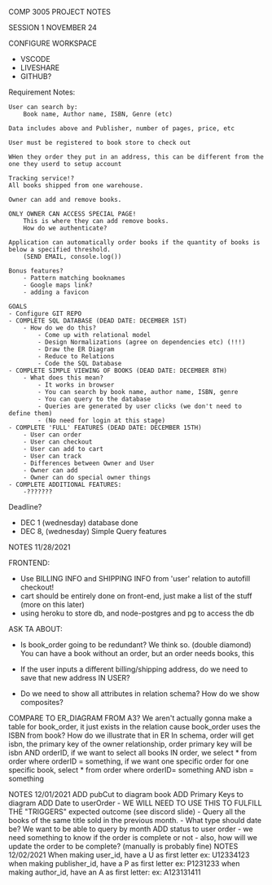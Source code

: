 COMP 3005 PROJECT NOTES

SESSION 1 NOVEMBER 24

CONFIGURE WORKSPACE
 - VSCODE
 - LIVESHARE
 - GITHUB?

Requirement Notes:

    User can search by:
        Book name, Author name, ISBN, Genre (etc)
        
    Data includes above and Publisher, number of pages, price, etc

    User must be registered to book store to check out

    WHen they order they put in an address, this can be different from the one they userd to setup account

    Tracking service!?
    All books shipped from one warehouse.

    Owner can add and remove books.

    ONLY OWNER CAN ACCESS SPECIAL PAGE!
        This is where they can add remove books.
        How do we authenticate?
    
    Application can automatically order books if the quantity of books is below a specified threshold.
        (SEND EMAIL, console.log())
    
    Bonus features?
        - Pattern matching booknames
        - Google maps link?
        - adding a favicon
    
    GOALS
    - Configure GIT REPO
    - COMPLETE SQL DATABASE (DEAD DATE: DECEMBER 1ST)
        - How do we do this?
            - Come up with relational model
            - Design Normalizations (agree on dependencies etc) (!!!)
            - Draw the ER Diagram
            - Reduce to Relations
            - Code the SQL Database
    - COMPLETE SIMPLE VIEWING OF BOOKS (DEAD DATE: DECEMBER 8TH)
        - What does this mean?
            - It works in browser
            - You can search by book name, author name, ISBN, genre
            - You can query to the database
            - Queries are generated by user clicks (we don't need to define them)
            - (No need for login at this stage)
    - COMPLETE 'FULL' FEATURES (DEAD DATE: DECEMBER 15TH)
        - User can order
        - User can checkout
        - User can add to cart
        - User can track
        - Differences between Owner and User
        - Owner can add
        - Owner can do special owner things
    - COMPLETE ADDITIONAL FEATURES:
        -???????

Deadline?
- DEC 1 (wednesday) database done
- DEC 8, (wednesday) Simple Query features


NOTES 11/28/2021

FRONTEND:
- Use BILLING INFO and SHIPPING INFO from 'user' relation to autofill checkout!
- cart should be entirely done on front-end, just make a list of the stuff (more on this later)
- using heroku to store db, and node-postgres and pg to access the db

ASK TA ABOUT:
- Is book_order going to be redundant? We think so. (double diamond)
    You can have a book without an order, but an order needs books, this
- If the user inputs a different billing/shipping address, do we need to save that new address IN USER?

- Do we need to show all attributes in relation schema? How do we show composites?

COMPARE TO ER_DIAGRAM FROM A3?
We aren't actually gonna make a table for book_order, it just exists in the relation
cause book_order uses the ISBN from book? How do we illustrate that in ER
In schema, order will get isbn, the primary key of the owner relationship, order primary key will be isbn AND orderID, if we want to select all books IN order, we select * from order where orderID = something, if we want one specific order for one specific book, select * from order where orderID= something AND isbn = something

NOTES 12/01/2021
ADD pubCut to diagram book
ADD Primary Keys to diagram
ADD Date to userOrder
    - WE WILL NEED TO USE THIS TO FULFILL THE "TRIGGERS"
    expected outcome (see discord slide)
    - Query all the books of the same title sold in the previous month.
    - What type should date be? We want to be able to query by month
ADD status to user order
    - we need something to know if the order is complete or not
    - also, how will we update the order to be complete?
        (manually is probably fine)
NOTES 12/02/2021
When making user_id, have a U as first letter ex: U12334123
when making publisher_id, have a P as first letter ex: P1231233
when making author_id, have an A as first letter: ex: A123131411

